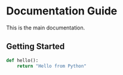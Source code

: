 # Documentation Guide

This is the main documentation.

## Getting Started

```python
def hello():
    return "Hello from Python"
```
